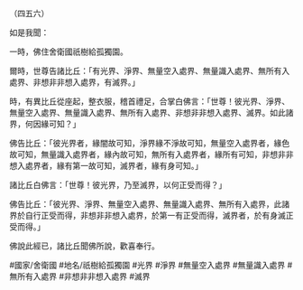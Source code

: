 （四五六）

如是我聞：

一時，佛住舍衛國祇樹給孤獨園。

爾時，世尊告諸比丘：「有光界、淨界、無量空入處界、無量識入處界、無所有入處界、非想非非想入處界，有滅界。」

時，有異比丘從座起，整衣服，稽首禮足，合掌白佛言：「世尊！彼光界、淨界、無量空入處界、無量識入處界、無所有入處界、非想非非想入處界、滅界。如此諸界，何因緣可知？」

佛告比丘：「彼光界者，緣闇故可知，淨界緣不淨故可知，無量空入處界者，緣色故可知，無量識入處界者，緣內故可知，無所有入處界者，緣所有可知，非想非非想入處界者，緣有第一故可知，滅界者，緣有身可知。」

諸比丘白佛言：「世尊！彼光界，乃至滅界，以何正受而得？」

佛告比丘：「彼光界、淨界、無量空入處界、無量識入處界、無所有入處界，此諸界於自行正受而得，非想非非想入處界，於第一有正受而得，滅界者，於有身滅正受而得。」

佛說此經已，諸比丘聞佛所說，歡喜奉行。

#國家/舍衛國
#地名/祇樹給孤獨園
#光界
#淨界
#無量空入處界
#無量識入處界
#無所有入處界
#非想非非想入處界
#滅界
